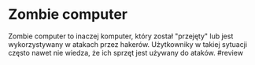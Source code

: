 # Zombie computer
Zombie computer to inaczej komputer, który został "przejęty" lub jest wykorzystywany w atakach przez hakerów. Użytkowniky w takiej sytuacji często nawet nie wiedza, że ich sprzęt jest używany do ataków. #review